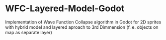 # WFC-Layered-Model-Godot
Implementation of Wave Function Collapse algorithm in Godot for 2D sprites with hybrid model and layered aproach to 3rd Dimmension (f. e. objects on map as separate layer)
